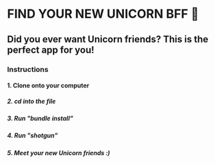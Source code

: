# FIND YOUR NEW UNICORN BFF :rainbow:
## Did you ever want Unicorn friends? This is the perfect app for you!

### Instructions

#### 1. Clone onto your computer
##### 2. cd into the file
##### 3. Run "bundle install"
##### 4. Run "shotgun"
##### 5. Meet your new Unicorn friends :)
